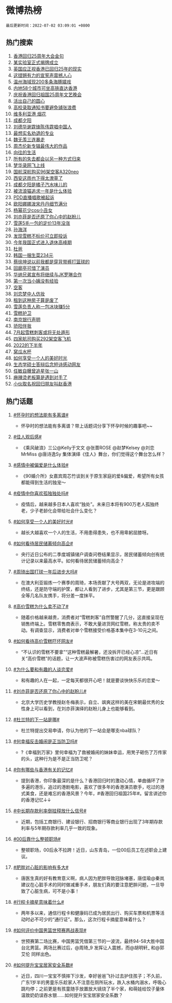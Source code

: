 # 微博热榜

`最后更新时间：2022-07-02 03:09:01 +0800`

## 热门搜索

1. [香港回归25周年大会金句](https://m.weibo.cn/search?containerid=100103type%3D1%26t%3D10%26q%3D%23%E9%A6%99%E6%B8%AF%E5%9B%9E%E5%BD%9225%E5%91%A8%E5%B9%B4%E5%A4%A7%E4%BC%9A%E9%87%91%E5%8F%A5%23&stream_entry_id=51&isnewpage=1&extparam=seat%3D1%26c_type%3D51%26dgr%3D0%26pos%3D0%26cate%3D10103%26filter_type%3Drealtimehot%26display_time%3D1656702540%26pre_seqid%3D1656702540124016173379&luicode=10000011&lfid=106003type%253D25%2526t%253D3%2526disable_hot%253D1%2526filter_type%253Drealtimehot)
1. [某实验室正式揭牌成立](https://m.weibo.cn/search?containerid=100103type%3D1%26t%3D10%26q%3D%23%E6%9F%90%E5%AE%9E%E9%AA%8C%E5%AE%A4%E6%AD%A3%E5%BC%8F%E6%8F%AD%E7%89%8C%E6%88%90%E7%AB%8B%23&stream_entry_id=31&isnewpage=1&extparam=seat%3D1%26realpos%3D1%26flag%3D0%26cate%3D0%26dgr%3D0%26lcate%3D5001%26c_type%3D31%26pos%3D0%26filter_type%3Drealtimehot%26display_time%3D1656702540%26pre_seqid%3D1656702540124016173379&luicode=10000011&lfid=106003type%253D25%2526t%253D3%2526disable_hot%253D1%2526filter_type%253Drealtimehot)
1. [英国应正视香港已回归25年的现实](https://m.weibo.cn/search?containerid=100103type%3D1%26t%3D10%26q%3D%23%E8%8B%B1%E5%9B%BD%E5%BA%94%E6%AD%A3%E8%A7%86%E9%A6%99%E6%B8%AF%E5%B7%B2%E5%9B%9E%E5%BD%9225%E5%B9%B4%E7%9A%84%E7%8E%B0%E5%AE%9E%23&stream_entry_id=31&isnewpage=1&extparam=seat%3D1%26realpos%3D2%26flag%3D0%26cate%3D0%26dgr%3D0%26lcate%3D5001%26c_type%3D31%26pos%3D1%26filter_type%3Drealtimehot%26display_time%3D1656702540%26pre_seqid%3D1656702540124016173379&luicode=10000011&lfid=106003type%253D25%2526t%253D3%2526disable_hot%253D1%2526filter_type%253Drealtimehot)
1. [这铿锵有力的宣誓声震撼人心](https://m.weibo.cn/search?containerid=100103type%3D1%26t%3D10%26q%3D%23%E8%BF%99%E9%93%BF%E9%94%B5%E6%9C%89%E5%8A%9B%E7%9A%84%E5%AE%A3%E8%AA%93%E5%A3%B0%E9%9C%87%E6%92%BC%E4%BA%BA%E5%BF%83%23&stream_entry_id=31&isnewpage=1&extparam=seat%3D1%26realpos%3D3%26flag%3D0%26cate%3D0%26dgr%3D0%26lcate%3D5001%26c_type%3D31%26pos%3D2%26filter_type%3Drealtimehot%26display_time%3D1656702540%26pre_seqid%3D1656702540124016173379&luicode=10000011&lfid=106003type%253D25%2526t%253D3%2526disable_hot%253D1%2526filter_type%253Drealtimehot)
1. [温州海域现200多条海豚嬉戏](https://m.weibo.cn/search?containerid=100103type%3D1%26t%3D10%26q%3D%23%E6%B8%A9%E5%B7%9E%E6%B5%B7%E5%9F%9F%E7%8E%B0200%E5%A4%9A%E6%9D%A1%E6%B5%B7%E8%B1%9A%E5%AC%89%E6%88%8F%23&stream_entry_id=31&isnewpage=1&extparam=seat%3D1%26realpos%3D4%26flag%3D0%26cate%3D0%26dgr%3D0%26lcate%3D5001%26c_type%3D31%26pos%3D3%26filter_type%3Drealtimehot%26display_time%3D1656702540%26pre_seqid%3D1656702540124016173379&luicode=10000011&lfid=106003type%253D25%2526t%253D3%2526disable_hot%253D1%2526filter_type%253Drealtimehot)
1. [内地58个城市可坐高铁直达香港](https://m.weibo.cn/search?containerid=100103type%3D1%26t%3D10%26q%3D%23%E5%86%85%E5%9C%B058%E4%B8%AA%E5%9F%8E%E5%B8%82%E5%8F%AF%E5%9D%90%E9%AB%98%E9%93%81%E7%9B%B4%E8%BE%BE%E9%A6%99%E6%B8%AF%23&stream_entry_id=31&isnewpage=1&extparam=seat%3D1%26realpos%3D5%26flag%3D0%26cate%3D0%26dgr%3D0%26lcate%3D5001%26c_type%3D31%26pos%3D4%26filter_type%3Drealtimehot%26display_time%3D1656702540%26pre_seqid%3D1656702540124016173379&luicode=10000011&lfid=106003type%253D25%2526t%253D3%2526disable_hot%253D1%2526filter_type%253Drealtimehot)
1. [庆祝香港回归祖国25周年文艺晚会](https://m.weibo.cn/search?containerid=100103type%3D1%26t%3D10%26q%3D%23%E5%BA%86%E7%A5%9D%E9%A6%99%E6%B8%AF%E5%9B%9E%E5%BD%92%E7%A5%96%E5%9B%BD25%E5%91%A8%E5%B9%B4%E6%96%87%E8%89%BA%E6%99%9A%E4%BC%9A%23&stream_entry_id=31&isnewpage=1&extparam=seat%3D1%26realpos%3D6%26flag%3D16%26cate%3D0%26dgr%3D0%26lcate%3D5001%26c_type%3D31%26pos%3D5%26filter_type%3Drealtimehot%26display_time%3D1656702540%26pre_seqid%3D1656702540124016173379&luicode=10000011&lfid=106003type%253D25%2526t%253D3%2526disable_hot%253D1%2526filter_type%253Drealtimehot)
1. [活出自己的圆心](https://m.weibo.cn/search?containerid=100103type%3D1%26t%3D10%26q%3D%23%E6%B4%BB%E5%87%BA%E8%87%AA%E5%B7%B1%E7%9A%84%E5%9C%86%E5%BF%83%23&stream_entry_id=31&isnewpage=1&extparam=seat%3D1%26cate%3D0%26dgr%3D0%26lcate%3D5001%26adid%3D158983%26c_type%3D31%26topic_ad%3D1%26pos%3D6%26filter_type%3Drealtimehot%26display_time%3D1656702540%26pre_seqid%3D1656702540124016173379&luicode=10000011&lfid=106003type%253D25%2526t%253D3%2526disable_hot%253D1%2526filter_type%253Drealtimehot)
1. [高校录取通知书要避免铺张浪费](https://m.weibo.cn/search?containerid=100103type%3D1%26t%3D10%26q%3D%23%E9%AB%98%E6%A0%A1%E5%BD%95%E5%8F%96%E9%80%9A%E7%9F%A5%E4%B9%A6%E8%A6%81%E9%81%BF%E5%85%8D%E9%93%BA%E5%BC%A0%E6%B5%AA%E8%B4%B9%23&stream_entry_id=31&isnewpage=1&extparam=seat%3D1%26realpos%3D7%26flag%3D0%26cate%3D0%26dgr%3D0%26lcate%3D5001%26c_type%3D31%26pos%3D7%26filter_type%3Drealtimehot%26display_time%3D1656702540%26pre_seqid%3D1656702540124016173379&luicode=10000011&lfid=106003type%253D25%2526t%253D3%2526disable_hot%253D1%2526filter_type%253Drealtimehot)
1. [维多利亚港 烟花](https://m.weibo.cn/search?containerid=100103type%3D1%26t%3D10%26q%3D%E7%BB%B4%E5%A4%9A%E5%88%A9%E4%BA%9A%E6%B8%AF+%E7%83%9F%E8%8A%B1&stream_entry_id=31&isnewpage=1&extparam=seat%3D1%26realpos%3D8%26flag%3D0%26cate%3D0%26dgr%3D0%26lcate%3D5001%26c_type%3D31%26pos%3D8%26filter_type%3Drealtimehot%26display_time%3D1656702540%26pre_seqid%3D1656702540124016173379&luicode=10000011&lfid=106003type%253D25%2526t%253D3%2526disable_hot%253D1%2526filter_type%253Drealtimehot)
1. [成都夕阳](https://m.weibo.cn/search?containerid=100103type%3D1%26t%3D10%26q%3D%E6%88%90%E9%83%BD%E5%A4%95%E9%98%B3&stream_entry_id=31&isnewpage=1&extparam=seat%3D1%26realpos%3D9%26flag%3D0%26cate%3D0%26dgr%3D0%26lcate%3D5001%26c_type%3D31%26pos%3D9%26filter_type%3Drealtimehot%26display_time%3D1656702540%26pre_seqid%3D1656702540124016173379&luicode=10000011&lfid=106003type%253D25%2526t%253D3%2526disable_hot%253D1%2526filter_type%253Drealtimehot)
1. [刘德华谢霆锋陈伟霆唱中国人](https://m.weibo.cn/search?containerid=100103type%3D1%26t%3D10%26q%3D%23%E5%88%98%E5%BE%B7%E5%8D%8E%E8%B0%A2%E9%9C%86%E9%94%8B%E9%99%88%E4%BC%9F%E9%9C%86%E5%94%B1%E4%B8%AD%E5%9B%BD%E4%BA%BA%23&stream_entry_id=31&isnewpage=1&extparam=seat%3D1%26realpos%3D10%26flag%3D0%26cate%3D0%26dgr%3D0%26lcate%3D5001%26c_type%3D31%26pos%3D10%26filter_type%3Drealtimehot%26display_time%3D1656702540%26pre_seqid%3D1656702540124016173379&luicode=10000011&lfid=106003type%253D25%2526t%253D3%2526disable_hot%253D1%2526filter_type%253Drealtimehot)
1. [最想实名劝退的专业](https://m.weibo.cn/search?containerid=100103type%3D1%26t%3D10%26q%3D%23%E6%9C%80%E6%83%B3%E5%AE%9E%E5%90%8D%E5%8A%9D%E9%80%80%E7%9A%84%E4%B8%93%E4%B8%9A%23&stream_entry_id=31&isnewpage=1&extparam=seat%3D1%26realpos%3D11%26flag%3D0%26cate%3D0%26dgr%3D0%26lcate%3D5001%26c_type%3D31%26pos%3D11%26filter_type%3Drealtimehot%26display_time%3D1656702540%26pre_seqid%3D1656702540124016173379&luicode=10000011&lfid=106003type%253D25%2526t%253D3%2526disable_hot%253D1%2526filter_type%253Drealtimehot)
1. [魏无羡三连暴走](https://m.weibo.cn/search?containerid=100103type%3D1%26t%3D10%26q%3D%23%E9%AD%8F%E6%97%A0%E7%BE%A1%E4%B8%89%E8%BF%9E%E6%9A%B4%E8%B5%B0%23&stream_entry_id=31&isnewpage=1&extparam=seat%3D1%26realpos%3D12%26flag%3D0%26cate%3D0%26dgr%3D0%26lcate%3D5001%26c_type%3D31%26pos%3D12%26filter_type%3Drealtimehot%26display_time%3D1656702540%26pre_seqid%3D1656702540124016173379&luicode=10000011&lfid=106003type%253D25%2526t%253D3%2526disable_hot%253D1%2526filter_type%253Drealtimehot)
1. [周杰伦新专辑最伟大的作品](https://m.weibo.cn/search?containerid=100103type%3D1%26t%3D10%26q%3D%23%E5%91%A8%E6%9D%B0%E4%BC%A6%E6%96%B0%E4%B8%93%E8%BE%91%E6%9C%80%E4%BC%9F%E5%A4%A7%E7%9A%84%E4%BD%9C%E5%93%81%23&stream_entry_id=31&isnewpage=1&extparam=seat%3D1%26realpos%3D13%26flag%3D0%26cate%3D0%26dgr%3D0%26lcate%3D5001%26c_type%3D31%26pos%3D13%26filter_type%3Drealtimehot%26display_time%3D1656702540%26pre_seqid%3D1656702540124016173379&luicode=10000011&lfid=106003type%253D25%2526t%253D3%2526disable_hot%253D1%2526filter_type%253Drealtimehot)
1. [向往的生活](https://m.weibo.cn/search?containerid=100103type%3D1%26t%3D10%26q%3D%E5%90%91%E5%BE%80%E7%9A%84%E7%94%9F%E6%B4%BB&stream_entry_id=31&isnewpage=1&extparam=seat%3D1%26realpos%3D14%26flag%3D0%26cate%3D0%26dgr%3D0%26lcate%3D5001%26c_type%3D31%26pos%3D14%26filter_type%3Drealtimehot%26display_time%3D1656702540%26pre_seqid%3D1656702540124016173379&luicode=10000011&lfid=106003type%253D25%2526t%253D3%2526disable_hot%253D1%2526filter_type%253Drealtimehot)
1. [所有的失去都会以另一种方式归来](https://m.weibo.cn/search?containerid=100103type%3D1%26t%3D10%26q%3D%E6%89%80%E6%9C%89%E7%9A%84%E5%A4%B1%E5%8E%BB%E9%83%BD%E4%BC%9A%E4%BB%A5%E5%8F%A6%E4%B8%80%E7%A7%8D%E6%96%B9%E5%BC%8F%E5%BD%92%E6%9D%A5&stream_entry_id=31&isnewpage=1&extparam=seat%3D1%26realpos%3D15%26flag%3D0%26cate%3D0%26dgr%3D0%26lcate%3D5001%26c_type%3D31%26pos%3D15%26filter_type%3Drealtimehot%26display_time%3D1656702540%26pre_seqid%3D1656702540124016173379&luicode=10000011&lfid=106003type%253D25%2526t%253D3%2526disable_hot%253D1%2526filter_type%253Drealtimehot)
1. [梦华录网飞上线](https://m.weibo.cn/search?containerid=100103type%3D1%26t%3D10%26q%3D%23%E6%A2%A6%E5%8D%8E%E5%BD%95%E7%BD%91%E9%A3%9E%E4%B8%8A%E7%BA%BF%23&stream_entry_id=31&isnewpage=1&extparam=seat%3D1%26realpos%3D16%26flag%3D0%26cate%3D0%26dgr%3D0%26lcate%3D5001%26c_type%3D31%26pos%3D16%26filter_type%3Drealtimehot%26display_time%3D1656702540%26pre_seqid%3D1656702540124016173379&luicode=10000011&lfid=106003type%253D25%2526t%253D3%2526disable_hot%253D1%2526filter_type%253Drealtimehot)
1. [国航深航购买96架空客A320neo](https://m.weibo.cn/search?containerid=100103type%3D1%26t%3D10%26q%3D%E5%9B%BD%E8%88%AA%E6%B7%B1%E8%88%AA%E8%B4%AD%E4%B9%B096%E6%9E%B6%E7%A9%BA%E5%AE%A2A320neo&stream_entry_id=31&isnewpage=1&extparam=seat%3D1%26realpos%3D17%26flag%3D0%26cate%3D0%26dgr%3D0%26lcate%3D5001%26c_type%3D31%26pos%3D17%26filter_type%3Drealtimehot%26display_time%3D1656702540%26pre_seqid%3D1656702540124016173379&luicode=10000011&lfid=106003type%253D25%2526t%253D3%2526disable_hot%253D1%2526filter_type%253Drealtimehot)
1. [西安这雨也下得太潦草了](https://m.weibo.cn/search?containerid=100103type%3D1%26t%3D10%26q%3D%23%E8%A5%BF%E5%AE%89%E8%BF%99%E9%9B%A8%E4%B9%9F%E4%B8%8B%E5%BE%97%E5%A4%AA%E6%BD%A6%E8%8D%89%E4%BA%86%23&stream_entry_id=31&isnewpage=1&extparam=seat%3D1%26realpos%3D18%26flag%3D0%26cate%3D0%26dgr%3D0%26lcate%3D5001%26c_type%3D31%26pos%3D18%26filter_type%3Drealtimehot%26display_time%3D1656702540%26pre_seqid%3D1656702540124016173379&luicode=10000011&lfid=106003type%253D25%2526t%253D3%2526disable_hot%253D1%2526filter_type%253Drealtimehot)
1. [成都夕阳是橘子汽水味儿的](https://m.weibo.cn/search?containerid=100103type%3D1%26t%3D10%26q%3D%23%E6%88%90%E9%83%BD%E5%A4%95%E9%98%B3%E6%98%AF%E6%A9%98%E5%AD%90%E6%B1%BD%E6%B0%B4%E5%91%B3%E5%84%BF%E7%9A%84%23&stream_entry_id=31&isnewpage=1&extparam=seat%3D1%26realpos%3D19%26flag%3D0%26cate%3D0%26dgr%3D0%26lcate%3D5001%26c_type%3D31%26pos%3D19%26filter_type%3Drealtimehot%26display_time%3D1656702540%26pre_seqid%3D1656702540124016173379&luicode=10000011&lfid=106003type%253D25%2526t%253D3%2526disable_hot%253D1%2526filter_type%253Drealtimehot)
1. [被流浪猫追求一年是什么体验](https://m.weibo.cn/search?containerid=100103type%3D1%26t%3D10%26q%3D%23%E8%A2%AB%E6%B5%81%E6%B5%AA%E7%8C%AB%E8%BF%BD%E6%B1%82%E4%B8%80%E5%B9%B4%E6%98%AF%E4%BB%80%E4%B9%88%E4%BD%93%E9%AA%8C%23&stream_entry_id=31&isnewpage=1&extparam=seat%3D1%26realpos%3D20%26flag%3D1%26cate%3D0%26dgr%3D0%26lcate%3D5001%26c_type%3D31%26pos%3D20%26filter_type%3Drealtimehot%26display_time%3D1656702540%26pre_seqid%3D1656702540124016173379&luicode=10000011&lfid=106003type%253D25%2526t%253D3%2526disable_hot%253D1%2526filter_type%253Drealtimehot)
1. [PDD直播唱歌被起诉](https://m.weibo.cn/search?containerid=100103type%3D1%26t%3D10%26q%3D%23PDD%E7%9B%B4%E6%92%AD%E5%94%B1%E6%AD%8C%E8%A2%AB%E8%B5%B7%E8%AF%89%23&stream_entry_id=31&isnewpage=1&extparam=seat%3D1%26realpos%3D21%26flag%3D0%26cate%3D0%26dgr%3D0%26lcate%3D5001%26c_type%3D31%26pos%3D21%26filter_type%3Drealtimehot%26display_time%3D1656702540%26pre_seqid%3D1656702540124016173379&luicode=10000011&lfid=106003type%253D25%2526t%253D3%2526disable_hot%253D1%2526filter_type%253Drealtimehot)
1. [欧阳娜娜泼宋丹丹细节满分](https://m.weibo.cn/search?containerid=100103type%3D1%26t%3D10%26q%3D%23%E6%AC%A7%E9%98%B3%E5%A8%9C%E5%A8%9C%E6%B3%BC%E5%AE%8B%E4%B8%B9%E4%B8%B9%E7%BB%86%E8%8A%82%E6%BB%A1%E5%88%86%23&stream_entry_id=31&isnewpage=1&extparam=seat%3D1%26realpos%3D22%26flag%3D0%26cate%3D0%26dgr%3D0%26lcate%3D5001%26c_type%3D31%26pos%3D22%26filter_type%3Drealtimehot%26display_time%3D1656702540%26pre_seqid%3D1656702540124016173379&luicode=10000011&lfid=106003type%253D25%2526t%253D3%2526disable_hot%253D1%2526filter_type%253Drealtimehot)
1. [杨幂花少cos小丑女](https://m.weibo.cn/search?containerid=100103type%3D1%26t%3D10%26q%3D%23%E6%9D%A8%E5%B9%82%E8%8A%B1%E5%B0%91cos%E5%B0%8F%E4%B8%91%E5%A5%B3%23&stream_entry_id=31&isnewpage=1&extparam=seat%3D1%26realpos%3D23%26flag%3D1%26cate%3D0%26dgr%3D0%26lcate%3D5001%26c_type%3D31%26pos%3D23%26filter_type%3Drealtimehot%26display_time%3D1656702540%26pre_seqid%3D1656702540124016173379&luicode=10000011&lfid=106003type%253D25%2526t%253D3%2526disable_hot%253D1%2526filter_type%253Drealtimehot)
1. [刘亦菲是否还原了你心中的赵盼儿](https://m.weibo.cn/search?containerid=100103type%3D1%26t%3D10%26q%3D%23%E5%88%98%E4%BA%A6%E8%8F%B2%E6%98%AF%E5%90%A6%E8%BF%98%E5%8E%9F%E4%BA%86%E4%BD%A0%E5%BF%83%E4%B8%AD%E7%9A%84%E8%B5%B5%E7%9B%BC%E5%84%BF%23&stream_entry_id=31&isnewpage=1&extparam=seat%3D1%26realpos%3D24%26flag%3D0%26cate%3D0%26dgr%3D0%26lcate%3D5001%26c_type%3D31%26pos%3D24%26filter_type%3Drealtimehot%26display_time%3D1656702540%26pre_seqid%3D1656702540124016173379&luicode=10000011&lfid=106003type%253D25%2526t%253D3%2526disable_hot%253D1%2526filter_type%253Drealtimehot)
1. [雪莲5毛一包的定价13年没涨](https://m.weibo.cn/search?containerid=100103type%3D1%26t%3D10%26q%3D%23%E9%9B%AA%E8%8E%B25%E6%AF%9B%E4%B8%80%E5%8C%85%E7%9A%84%E5%AE%9A%E4%BB%B713%E5%B9%B4%E6%B2%A1%E6%B6%A8%23&stream_entry_id=31&isnewpage=1&extparam=seat%3D1%26realpos%3D25%26flag%3D0%26cate%3D0%26dgr%3D0%26lcate%3D5001%26c_type%3D31%26pos%3D25%26filter_type%3Drealtimehot%26display_time%3D1656702540%26pre_seqid%3D1656702540124016173379&luicode=10000011&lfid=106003type%253D25%2526t%253D3%2526disable_hot%253D1%2526filter_type%253Drealtimehot)
1. [孙海洋](https://m.weibo.cn/search?containerid=100103type%3D1%26t%3D10%26q%3D%E5%AD%99%E6%B5%B7%E6%B4%8B&stream_entry_id=31&isnewpage=1&extparam=seat%3D1%26realpos%3D26%26flag%3D0%26cate%3D0%26dgr%3D0%26lcate%3D5001%26c_type%3D31%26pos%3D26%26filter_type%3Drealtimehot%26display_time%3D1656702540%26pre_seqid%3D1656702540124016173379&luicode=10000011&lfid=106003type%253D25%2526t%253D3%2526disable_hot%253D1%2526filter_type%253Drealtimehot)
1. [发现雪糕不标价可立即投诉](https://m.weibo.cn/search?containerid=100103type%3D1%26t%3D10%26q%3D%23%E5%8F%91%E7%8E%B0%E9%9B%AA%E7%B3%95%E4%B8%8D%E6%A0%87%E4%BB%B7%E5%8F%AF%E7%AB%8B%E5%8D%B3%E6%8A%95%E8%AF%89%23&stream_entry_id=31&isnewpage=1&extparam=seat%3D1%26realpos%3D27%26flag%3D0%26cate%3D0%26dgr%3D0%26lcate%3D5001%26c_type%3D31%26pos%3D27%26filter_type%3Drealtimehot%26display_time%3D1656702540%26pre_seqid%3D1656702540124016173379&luicode=10000011&lfid=106003type%253D25%2526t%253D3%2526disable_hot%253D1%2526filter_type%253Drealtimehot)
1. [今年我国正式进入退休高峰期](https://m.weibo.cn/search?containerid=100103type%3D1%26t%3D10%26q%3D%23%E4%BB%8A%E5%B9%B4%E6%88%91%E5%9B%BD%E6%AD%A3%E5%BC%8F%E8%BF%9B%E5%85%A5%E9%80%80%E4%BC%91%E9%AB%98%E5%B3%B0%E6%9C%9F%23&stream_entry_id=31&isnewpage=1&extparam=seat%3D1%26realpos%3D28%26flag%3D0%26cate%3D0%26dgr%3D0%26lcate%3D5001%26c_type%3D31%26pos%3D28%26filter_type%3Drealtimehot%26display_time%3D1656702540%26pre_seqid%3D1656702540124016173379&luicode=10000011&lfid=106003type%253D25%2526t%253D3%2526disable_hot%253D1%2526filter_type%253Drealtimehot)
1. [杜爸](https://m.weibo.cn/search?containerid=100103type%3D1%26t%3D10%26q%3D%E6%9D%9C%E7%88%B8&stream_entry_id=31&isnewpage=1&extparam=seat%3D1%26realpos%3D29%26flag%3D0%26cate%3D0%26dgr%3D0%26lcate%3D5001%26c_type%3D31%26pos%3D29%26filter_type%3Drealtimehot%26display_time%3D1656702540%26pre_seqid%3D1656702540124016173379&luicode=10000011&lfid=106003type%253D25%2526t%253D3%2526disable_hot%253D1%2526filter_type%253Drealtimehot)
1. [韩国一捆生菜234元](https://m.weibo.cn/search?containerid=100103type%3D1%26t%3D10%26q%3D%23%E9%9F%A9%E5%9B%BD%E4%B8%80%E6%8D%86%E7%94%9F%E8%8F%9C234%E5%85%83%23&stream_entry_id=31&isnewpage=1&extparam=seat%3D1%26realpos%3D30%26flag%3D0%26cate%3D0%26dgr%3D0%26lcate%3D5001%26c_type%3D31%26pos%3D30%26filter_type%3Drealtimehot%26display_time%3D1656702540%26pre_seqid%3D1656702540124016173379&luicode=10000011&lfid=106003type%253D25%2526t%253D3%2526disable_hot%253D1%2526filter_type%253Drealtimehot)
1. [蔡徐坤说以前我都是穿背带裤打篮球的](https://m.weibo.cn/search?containerid=100103type%3D1%26t%3D10%26q%3D%23%E8%94%A1%E5%BE%90%E5%9D%A4%E8%AF%B4%E4%BB%A5%E5%89%8D%E6%88%91%E9%83%BD%E6%98%AF%E7%A9%BF%E8%83%8C%E5%B8%A6%E8%A3%A4%E6%89%93%E7%AF%AE%E7%90%83%E7%9A%84%23&stream_entry_id=31&isnewpage=1&extparam=seat%3D1%26realpos%3D31%26flag%3D0%26cate%3D0%26dgr%3D0%26lcate%3D5001%26c_type%3D31%26pos%3D31%26filter_type%3Drealtimehot%26display_time%3D1656702540%26pre_seqid%3D1656702540124016173379&luicode=10000011&lfid=106003type%253D25%2526t%253D3%2526disable_hot%253D1%2526filter_type%253Drealtimehot)
1. [回廊亭可惜了演员](https://m.weibo.cn/search?containerid=100103type%3D1%26t%3D10%26q%3D%23%E5%9B%9E%E5%BB%8A%E4%BA%AD%E5%8F%AF%E6%83%9C%E4%BA%86%E6%BC%94%E5%91%98%23&stream_entry_id=31&isnewpage=1&extparam=seat%3D1%26realpos%3D32%26flag%3D0%26cate%3D0%26dgr%3D0%26lcate%3D5001%26c_type%3D31%26pos%3D32%26filter_type%3Drealtimehot%26display_time%3D1656702540%26pre_seqid%3D1656702540124016173379&luicode=10000011&lfid=106003type%253D25%2526t%253D3%2526disable_hot%253D1%2526filter_type%253Drealtimehot)
1. [华纳兄弟宣布将继续与JK罗琳合作](https://m.weibo.cn/search?containerid=100103type%3D1%26t%3D10%26q%3D%23%E5%8D%8E%E7%BA%B3%E5%85%84%E5%BC%9F%E5%AE%A3%E5%B8%83%E5%B0%86%E7%BB%A7%E7%BB%AD%E4%B8%8EJK%E7%BD%97%E7%90%B3%E5%90%88%E4%BD%9C%23&stream_entry_id=31&isnewpage=1&extparam=seat%3D1%26realpos%3D33%26flag%3D0%26cate%3D0%26dgr%3D0%26lcate%3D5001%26c_type%3D31%26pos%3D33%26filter_type%3Drealtimehot%26display_time%3D1656702540%26pre_seqid%3D1656702540124016173379&luicode=10000011&lfid=106003type%253D25%2526t%253D3%2526disable_hot%253D1%2526filter_type%253Drealtimehot)
1. [第一次当小姨没有经验](https://m.weibo.cn/search?containerid=100103type%3D1%26t%3D10%26q%3D%23%E7%AC%AC%E4%B8%80%E6%AC%A1%E5%BD%93%E5%B0%8F%E5%A7%A8%E6%B2%A1%E6%9C%89%E7%BB%8F%E9%AA%8C%23&stream_entry_id=31&isnewpage=1&extparam=seat%3D1%26realpos%3D34%26flag%3D0%26cate%3D0%26dgr%3D0%26lcate%3D5001%26c_type%3D31%26pos%3D34%26filter_type%3Drealtimehot%26display_time%3D1656702540%26pre_seqid%3D1656702540124016173379&luicode=10000011&lfid=106003type%253D25%2526t%253D3%2526disable_hot%253D1%2526filter_type%253Drealtimehot)
1. [空客](https://m.weibo.cn/search?containerid=100103type%3D1%26t%3D10%26q%3D%E7%A9%BA%E5%AE%A2&stream_entry_id=31&isnewpage=1&extparam=seat%3D1%26realpos%3D35%26flag%3D0%26cate%3D0%26dgr%3D0%26lcate%3D5001%26c_type%3D31%26pos%3D35%26filter_type%3Drealtimehot%26display_time%3D1656702540%26pre_seqid%3D1656702540124016173379&luicode=10000011&lfid=106003type%253D25%2526t%253D3%2526disable_hot%253D1%2526filter_type%253Drealtimehot)
1. [刘恋梦中人仿妆](https://m.weibo.cn/search?containerid=100103type%3D1%26t%3D10%26q%3D%E5%88%98%E6%81%8B%E6%A2%A6%E4%B8%AD%E4%BA%BA%E4%BB%BF%E5%A6%86&stream_entry_id=31&isnewpage=1&extparam=seat%3D1%26realpos%3D36%26flag%3D1%26cate%3D0%26dgr%3D0%26lcate%3D5001%26c_type%3D31%26pos%3D36%26filter_type%3Drealtimehot%26display_time%3D1656702540%26pre_seqid%3D1656702540124016173379&luicode=10000011&lfid=106003type%253D25%2526t%253D3%2526disable_hot%253D1%2526filter_type%253Drealtimehot)
1. [租到这种房子算是废了](https://m.weibo.cn/search?containerid=100103type%3D1%26t%3D10%26q%3D%23%E7%A7%9F%E5%88%B0%E8%BF%99%E7%A7%8D%E6%88%BF%E5%AD%90%E7%AE%97%E6%98%AF%E5%BA%9F%E4%BA%86%23&stream_entry_id=31&isnewpage=1&extparam=seat%3D1%26realpos%3D37%26flag%3D0%26cate%3D0%26dgr%3D0%26lcate%3D5001%26c_type%3D31%26pos%3D37%26filter_type%3Drealtimehot%26display_time%3D1656702540%26pre_seqid%3D1656702540124016173379&luicode=10000011&lfid=106003type%253D25%2526t%253D3%2526disable_hot%253D1%2526filter_type%253Drealtimehot)
1. [雪莲负责人称一包冰块赚5分](https://m.weibo.cn/search?containerid=100103type%3D1%26t%3D10%26q%3D%23%E9%9B%AA%E8%8E%B2%E8%B4%9F%E8%B4%A3%E4%BA%BA%E7%A7%B0%E4%B8%80%E5%8C%85%E5%86%B0%E5%9D%97%E8%B5%9A5%E5%88%86%23&stream_entry_id=31&isnewpage=1&extparam=seat%3D1%26realpos%3D38%26flag%3D0%26cate%3D0%26dgr%3D0%26lcate%3D5001%26c_type%3D31%26pos%3D38%26filter_type%3Drealtimehot%26display_time%3D1656702540%26pre_seqid%3D1656702540124016173379&luicode=10000011&lfid=106003type%253D25%2526t%253D3%2526disable_hot%253D1%2526filter_type%253Drealtimehot)
1. [雪糕护卫](https://m.weibo.cn/search?containerid=100103type%3D1%26t%3D10%26q%3D%23%E9%9B%AA%E7%B3%95%E6%8A%A4%E5%8D%AB%23&stream_entry_id=31&isnewpage=1&extparam=seat%3D1%26realpos%3D39%26flag%3D0%26cate%3D0%26dgr%3D0%26lcate%3D5001%26c_type%3D31%26pos%3D39%26filter_type%3Drealtimehot%26display_time%3D1656702540%26pre_seqid%3D1656702540124016173379&luicode=10000011&lfid=106003type%253D25%2526t%253D3%2526disable_hot%253D1%2526filter_type%253Drealtimehot)
1. [南京银行声明](https://m.weibo.cn/search?containerid=100103type%3D1%26t%3D10%26q%3D%23%E5%8D%97%E4%BA%AC%E9%93%B6%E8%A1%8C%E5%A3%B0%E6%98%8E%23&stream_entry_id=31&isnewpage=1&extparam=seat%3D1%26realpos%3D40%26flag%3D0%26cate%3D0%26dgr%3D0%26lcate%3D5001%26c_type%3D31%26pos%3D40%26filter_type%3Drealtimehot%26display_time%3D1656702540%26pre_seqid%3D1656702540124016173379&luicode=10000011&lfid=106003type%253D25%2526t%253D3%2526disable_hot%253D1%2526filter_type%253Drealtimehot)
1. [骄阳伴我](https://m.weibo.cn/search?containerid=100103type%3D1%26t%3D10%26q%3D%E9%AA%84%E9%98%B3%E4%BC%B4%E6%88%91&stream_entry_id=31&isnewpage=1&extparam=seat%3D1%26realpos%3D41%26flag%3D0%26cate%3D0%26dgr%3D0%26lcate%3D5001%26c_type%3D31%26pos%3D41%26filter_type%3Drealtimehot%26display_time%3D1656702540%26pre_seqid%3D1656702540124016173379&luicode=10000011&lfid=106003type%253D25%2526t%253D3%2526disable_hot%253D1%2526filter_type%253Drealtimehot)
1. [7月起雪糕刺客或将无处遁形](https://m.weibo.cn/search?containerid=100103type%3D1%26t%3D10%26q%3D%237%E6%9C%88%E8%B5%B7%E9%9B%AA%E7%B3%95%E5%88%BA%E5%AE%A2%E6%88%96%E5%B0%86%E6%97%A0%E5%A4%84%E9%81%81%E5%BD%A2%23&stream_entry_id=31&isnewpage=1&extparam=seat%3D1%26realpos%3D42%26flag%3D0%26cate%3D0%26dgr%3D0%26lcate%3D5001%26c_type%3D31%26pos%3D42%26filter_type%3Drealtimehot%26display_time%3D1656702540%26pre_seqid%3D1656702540124016173379&luicode=10000011&lfid=106003type%253D25%2526t%253D3%2526disable_hot%253D1%2526filter_type%253Drealtimehot)
1. [四家航司购买292架空客飞机](https://m.weibo.cn/search?containerid=100103type%3D1%26t%3D10%26q%3D%23%E5%9B%9B%E5%AE%B6%E8%88%AA%E5%8F%B8%E8%B4%AD%E4%B9%B0292%E6%9E%B6%E7%A9%BA%E5%AE%A2%E9%A3%9E%E6%9C%BA%23&stream_entry_id=31&isnewpage=1&extparam=seat%3D1%26realpos%3D43%26flag%3D0%26cate%3D0%26dgr%3D0%26lcate%3D5001%26c_type%3D31%26pos%3D43%26filter_type%3Drealtimehot%26display_time%3D1656702540%26pre_seqid%3D1656702540124016173379&luicode=10000011&lfid=106003type%253D25%2526t%253D3%2526disable_hot%253D1%2526filter_type%253Drealtimehot)
1. [2022的下半年](https://m.weibo.cn/search?containerid=100103type%3D1%26t%3D10%26q%3D%232022%E7%9A%84%E4%B8%8B%E5%8D%8A%E5%B9%B4%23&stream_entry_id=31&isnewpage=1&extparam=seat%3D1%26realpos%3D44%26flag%3D0%26cate%3D0%26dgr%3D0%26lcate%3D5001%26c_type%3D31%26pos%3D44%26filter_type%3Drealtimehot%26display_time%3D1656702540%26pre_seqid%3D1656702540124016173379&luicode=10000011&lfid=106003type%253D25%2526t%253D3%2526disable_hot%253D1%2526filter_type%253Drealtimehot)
1. [窝瓜水杯](https://m.weibo.cn/search?containerid=100103type%3D1%26t%3D10%26q%3D%23%E7%AA%9D%E7%93%9C%E6%B0%B4%E6%9D%AF%23&stream_entry_id=31&isnewpage=1&extparam=seat%3D1%26realpos%3D45%26flag%3D0%26cate%3D0%26dgr%3D0%26lcate%3D5001%26c_type%3D31%26pos%3D45%26filter_type%3Drealtimehot%26display_time%3D1656702540%26pre_seqid%3D1656702540124016173379&luicode=10000011&lfid=106003type%253D25%2526t%253D3%2526disable_hot%253D1%2526filter_type%253Drealtimehot)
1. [如何享受一个人的美好时光](https://m.weibo.cn/search?containerid=100103type%3D1%26t%3D10%26q%3D%23%E5%A6%82%E4%BD%95%E4%BA%AB%E5%8F%97%E4%B8%80%E4%B8%AA%E4%BA%BA%E7%9A%84%E7%BE%8E%E5%A5%BD%E6%97%B6%E5%85%89%23&stream_entry_id=31&isnewpage=1&extparam=seat%3D1%26realpos%3D46%26flag%3D0%26cate%3D0%26dgr%3D0%26lcate%3D5001%26c_type%3D31%26pos%3D46%26filter_type%3Drealtimehot%26display_time%3D1656702540%26pre_seqid%3D1656702540124016173379&luicode=10000011&lfid=106003type%253D25%2526t%253D3%2526disable_hot%253D1%2526filter_type%253Drealtimehot)
1. [生态学硕士答辩后念短诗感动网友](https://m.weibo.cn/search?containerid=100103type%3D1%26t%3D10%26q%3D%23%E7%94%9F%E6%80%81%E5%AD%A6%E7%A1%95%E5%A3%AB%E7%AD%94%E8%BE%A9%E5%90%8E%E5%BF%B5%E7%9F%AD%E8%AF%97%E6%84%9F%E5%8A%A8%E7%BD%91%E5%8F%8B%23&stream_entry_id=31&isnewpage=1&extparam=seat%3D1%26realpos%3D47%26flag%3D0%26cate%3D0%26dgr%3D0%26lcate%3D5001%26c_type%3D31%26pos%3D47%26filter_type%3Drealtimehot%26display_time%3D1656702540%26pre_seqid%3D1656702540124016173379&luicode=10000011&lfid=106003type%253D25%2526t%253D3%2526disable_hot%253D1%2526filter_type%253Drealtimehot)
1. [任敏自曝曾追星张一山](https://m.weibo.cn/search?containerid=100103type%3D1%26t%3D10%26q%3D%23%E4%BB%BB%E6%95%8F%E8%87%AA%E6%9B%9D%E6%9B%BE%E8%BF%BD%E6%98%9F%E5%BC%A0%E4%B8%80%E5%B1%B1%23&stream_entry_id=31&isnewpage=1&extparam=seat%3D1%26realpos%3D48%26flag%3D0%26cate%3D0%26dgr%3D0%26lcate%3D5001%26c_type%3D31%26pos%3D48%26filter_type%3Drealtimehot%26display_time%3D1656702540%26pre_seqid%3D1656702540124016173379&luicode=10000011&lfid=106003type%253D25%2526t%253D3%2526disable_hot%253D1%2526filter_type%253Drealtimehot)
1. [麻辣烫老板算是遇到对手了](https://m.weibo.cn/search?containerid=100103type%3D1%26t%3D10%26q%3D%23%E9%BA%BB%E8%BE%A3%E7%83%AB%E8%80%81%E6%9D%BF%E7%AE%97%E6%98%AF%E9%81%87%E5%88%B0%E5%AF%B9%E6%89%8B%E4%BA%86%23&stream_entry_id=31&isnewpage=1&extparam=seat%3D1%26realpos%3D49%26flag%3D0%26cate%3D0%26dgr%3D0%26lcate%3D5001%26c_type%3D31%26pos%3D49%26filter_type%3Drealtimehot%26display_time%3D1656702540%26pre_seqid%3D1656702540124016173379&luicode=10000011&lfid=106003type%253D25%2526t%253D3%2526disable_hot%253D1%2526filter_type%253Drealtimehot)
1. [小伙取名祝回归朋友叫赵香港](https://m.weibo.cn/search?containerid=100103type%3D1%26t%3D10%26q%3D%23%E5%B0%8F%E4%BC%99%E5%8F%96%E5%90%8D%E7%A5%9D%E5%9B%9E%E5%BD%92%E6%9C%8B%E5%8F%8B%E5%8F%AB%E8%B5%B5%E9%A6%99%E6%B8%AF%23&stream_entry_id=31&isnewpage=1&extparam=seat%3D1%26realpos%3D50%26flag%3D0%26cate%3D0%26dgr%3D0%26lcate%3D5001%26c_type%3D31%26pos%3D50%26filter_type%3Drealtimehot%26display_time%3D1656702540%26pre_seqid%3D1656702540124016173379&luicode=10000011&lfid=106003type%253D25%2526t%253D3%2526disable_hot%253D1%2526filter_type%253Drealtimehot)

## 热门话题

1. [#怀孕时的想法能有多离谱#](https://m.weibo.cn/search?containerid=231522type%3D1%26t%3D10%26q%3D%23%E6%80%80%E5%AD%95%E6%97%B6%E7%9A%84%E6%83%B3%E6%B3%95%E8%83%BD%E6%9C%89%E5%A4%9A%E7%A6%BB%E8%B0%B1%23&stream_entry_id=128&isnewpage=1&extparam=seat%3D1%26unitid%3D1656665777048%26lcate%3D5004%26c_type%3D128%26dgr%3D0%26pos%3D1-0-0%26cate%3D5004%26display_time%3D1656702540%26pre_seqid%3D16567025409150223234&luicode=10000011&lfid=231648_-_4)
    - 怀孕时的想法能有多离谱？带上话题词分享下怀孕时候的趣事吧~~

1. [#佳人观后感#](https://m.weibo.cn/search?containerid=231522type%3D1%26t%3D10%26q%3D%23%E4%BD%B3%E4%BA%BA%E8%A7%82%E5%90%8E%E6%84%9F%23&stream_entry_id=128&isnewpage=1&extparam=seat%3D1%26unitid%3D44680%26lcate%3D5004%26c_type%3D128%26dgr%3D0%26pos%3D1-0-1%26cate%3D5004%26display_time%3D1656702540%26pre_seqid%3D16567025409150223234&luicode=10000011&lfid=231648_-_4)
    - 《乘风破浪》三公@Kelly于文文 @张蔷ROSE @赵梦Kelsey @刘恋MrMiss @唐诗逸Sy 集体演绎《佳人》舞台，你们觉得这个舞台怎么样？

1. [#感情中被偏爱是什么体验#](https://m.weibo.cn/search?containerid=231522type%3D1%26t%3D10%26q%3D%23%E6%84%9F%E6%83%85%E4%B8%AD%E8%A2%AB%E5%81%8F%E7%88%B1%E6%98%AF%E4%BB%80%E4%B9%88%E4%BD%93%E9%AA%8C%23&stream_entry_id=128&isnewpage=1&extparam=seat%3D1%26unitid%3D44667%26lcate%3D5004%26c_type%3D128%26dgr%3D0%26pos%3D1-0-2%26cate%3D5004%26display_time%3D1656702540%26pre_seqid%3D16567025409150223234&luicode=10000011&lfid=231648_-_4)
    - 《90婚介所》女嘉宾周芯竹谈到关于原生家庭的爱&偏爱，希望所有女孩都能得到生活的独宠～

1. [#疫情中你喜欢孤独独处吗#](https://m.weibo.cn/search?containerid=231522type%3D1%26t%3D10%26q%3D%23%E7%96%AB%E6%83%85%E4%B8%AD%E4%BD%A0%E5%96%9C%E6%AC%A2%E5%AD%A4%E7%8B%AC%E7%8B%AC%E5%A4%84%E5%90%97%23&stream_entry_id=128&isnewpage=1&extparam=seat%3D1%26unitid%3D1656631283336%26lcate%3D5004%26c_type%3D128%26dgr%3D0%26pos%3D1-0-3%26cate%3D5004%26display_time%3D1656702540%26pre_seqid%3D16567025409150223234&luicode=10000011&lfid=231648_-_4)
    - 疫情后，越来越多日本人喜欢“独处”。未来日本将有900万老人孤独终老，少子老龄化会带给社会什么变化？

1. [#如何享受一个人的美好时光#](https://m.weibo.cn/search?containerid=231522type%3D1%26t%3D10%26q%3D%23%E5%A6%82%E4%BD%95%E4%BA%AB%E5%8F%97%E4%B8%80%E4%B8%AA%E4%BA%BA%E7%9A%84%E7%BE%8E%E5%A5%BD%E6%97%B6%E5%85%89%23&stream_entry_id=128&isnewpage=1&extparam=seat%3D1%26unitid%3D44673%26lcate%3D5004%26c_type%3D128%26dgr%3D0%26pos%3D1-0-4%26cate%3D5004%26display_time%3D1656702540%26pre_seqid%3D16567025409150223234&luicode=10000011&lfid=231648_-_4)
    - 越长大越喜欢一个人的生活，不用患得患失，也不用卑躬屈膝呀。

1. [#如何看待居民储蓄倾向高企#](https://m.weibo.cn/search?containerid=231522type%3D1%26t%3D10%26q%3D%23%E5%A6%82%E4%BD%95%E7%9C%8B%E5%BE%85%E5%B1%85%E6%B0%91%E5%82%A8%E8%93%84%E5%80%BE%E5%90%91%E9%AB%98%E4%BC%81%23&stream_entry_id=128&isnewpage=1&extparam=seat%3D1%26unitid%3D44666%26lcate%3D5004%26c_type%3D128%26dgr%3D0%26pos%3D1-0-5%26cate%3D5004%26display_time%3D1656702540%26pre_seqid%3D16567025409150223234&luicode=10000011&lfid=231648_-_4)
    - 央行近日公布的二季度城镇储户调查问卷结果显示，居民储蓄倾向创有统计记录以来最高水平。如何看待居民储蓄倾向高企？

1. [#周琦出国打球一年后进步大吗#](https://m.weibo.cn/search?containerid=231522type%3D1%26t%3D10%26q%3D%23%E5%91%A8%E7%90%A6%E5%87%BA%E5%9B%BD%E6%89%93%E7%90%83%E4%B8%80%E5%B9%B4%E5%90%8E%E8%BF%9B%E6%AD%A5%E5%A4%A7%E5%90%97%23&stream_entry_id=128&isnewpage=1&extparam=seat%3D1%26unitid%3D44665%26lcate%3D5004%26c_type%3D128%26dgr%3D0%26pos%3D1-0-6%26cate%3D5004%26display_time%3D1656702540%26pre_seqid%3D16567025409150223234&luicode=10000011&lfid=231648_-_4)
    - 在澳大利亚锻炼一个赛季的周琦，本场贡献了大号两双，无论是进攻端的终结，还是防守端的护筐，都让人看到了进步，尤其是第三节，更是跟顾全等几名队友携手，将分差一度抹平。

1. [#高价雪糕为什么卖不动了#](https://m.weibo.cn/search?containerid=231522type%3D1%26t%3D10%26q%3D%23%E9%AB%98%E4%BB%B7%E9%9B%AA%E7%B3%95%E4%B8%BA%E4%BB%80%E4%B9%88%E5%8D%96%E4%B8%8D%E5%8A%A8%E4%BA%86%23&stream_entry_id=128&isnewpage=1&extparam=seat%3D1%26unitid%3D44636%26lcate%3D5004%26c_type%3D128%26dgr%3D0%26pos%3D1-0-7%26cate%3D5004%26display_time%3D1656702540%26pre_seqid%3D16567025409150223234&luicode=10000011&lfid=231648_-_4)
    - 随着价格越来越贵，消费者对“雪糕刺客”自然警醒了几分，这直接呈现在销售终端上。雪糕零售商表示，不敢大量进货网红雪糕，称太贵的卖不动。有调查显示，消费者对单个雪糕接受价格基本集中在3-10元之间。

1. [#如何看待高价雪糕吓坏网友#](https://m.weibo.cn/search?containerid=231522type%3D1%26t%3D10%26q%3D%23%E5%A6%82%E4%BD%95%E7%9C%8B%E5%BE%85%E9%AB%98%E4%BB%B7%E9%9B%AA%E7%B3%95%E5%90%93%E5%9D%8F%E7%BD%91%E5%8F%8B%23&stream_entry_id=128&isnewpage=1&extparam=seat%3D1%26unitid%3D44664%26lcate%3D5004%26c_type%3D128%26dgr%3D0%26pos%3D1-0-8%26cate%3D5004%26display_time%3D1656702540%26pre_seqid%3D16567025409150223234&luicode=10000011&lfid=231648_-_4)
    - “不认识的雪糕不要拿”“这种雪糕最解暑，还没拆开已经心凉”...近日有关“高价雪糕”的话题，让一大波声称被雪糕伤害过的网友表示共鸣。

1. [#为什么要和有趣的人谈恋爱#](https://m.weibo.cn/search?containerid=231522type%3D1%26t%3D10%26q%3D%23%E4%B8%BA%E4%BB%80%E4%B9%88%E8%A6%81%E5%92%8C%E6%9C%89%E8%B6%A3%E7%9A%84%E4%BA%BA%E8%B0%88%E6%81%8B%E7%88%B1%23&stream_entry_id=128&isnewpage=1&extparam=seat%3D1%26unitid%3D44644%26lcate%3D5004%26c_type%3D128%26dgr%3D0%26pos%3D1-0-9%26cate%3D5004%26display_time%3D1656702540%26pre_seqid%3D16567025409150223234&luicode=10000011&lfid=231648_-_4)
    - 和有趣的人在一起，一定每天都很开心吧！就是要谈快快乐乐的恋爱～

1. [#刘亦菲是否还原了你心中的赵盼儿#](https://m.weibo.cn/search?containerid=231522type%3D1%26t%3D10%26q%3D%23%E5%88%98%E4%BA%A6%E8%8F%B2%E6%98%AF%E5%90%A6%E8%BF%98%E5%8E%9F%E4%BA%86%E4%BD%A0%E5%BF%83%E4%B8%AD%E7%9A%84%E8%B5%B5%E7%9B%BC%E5%84%BF%23&stream_entry_id=128&isnewpage=1&extparam=seat%3D1%26unitid%3D1656689772269%26lcate%3D5004%26c_type%3D128%26dgr%3D0%26pos%3D1-0-10%26cate%3D5004%26display_time%3D1656702540%26pre_seqid%3D16567025409150223234&luicode=10000011&lfid=231648_-_4)
    - 北京大学历史学教授赵冬梅表示，自立、飒爽这样的美在宋朝最优秀的女性身上可以看到，在刘亦菲演绎的赵盼儿身上也能够看到。

1. [#杜兰特的下一站是哪#](https://m.weibo.cn/search?containerid=231522type%3D1%26t%3D10%26q%3D%23%E6%9D%9C%E5%85%B0%E7%89%B9%E7%9A%84%E4%B8%8B%E4%B8%80%E7%AB%99%E6%98%AF%E5%93%AA%23&stream_entry_id=128&isnewpage=1&extparam=seat%3D1%26unitid%3D44662%26lcate%3D5004%26c_type%3D128%26dgr%3D0%26pos%3D1-0-11%26cate%3D5004%26display_time%3D1656702540%26pre_seqid%3D16567025409150223234&luicode=10000011&lfid=231648_-_4)
    - 杜兰特提出交易申请，你认为他的下一站会是哪支nba球队？

1. [#何幸福反击婚闹是正当防卫吗#](https://m.weibo.cn/search?containerid=231522type%3D1%26t%3D10%26q%3D%23%E4%BD%95%E5%B9%B8%E7%A6%8F%E5%8F%8D%E5%87%BB%E5%A9%9A%E9%97%B9%E6%98%AF%E6%AD%A3%E5%BD%93%E9%98%B2%E5%8D%AB%E5%90%97%23&stream_entry_id=128&isnewpage=1&extparam=seat%3D1%26unitid%3D44671%26lcate%3D5004%26c_type%3D128%26dgr%3D0%26pos%3D1-0-12%26cate%3D5004%26display_time%3D1656702540%26pre_seqid%3D16567025409150223234&luicode=10000011&lfid=231648_-_4)
    - ?《幸福到万家》里何幸福为了救被婚闹的妹妹幸运，用凳子砸伤了万传家的头，这种行为是不是正当防卫呢？

1. [#你有哪些与香港有关的记忆#](https://m.weibo.cn/search?containerid=231522type%3D1%26t%3D10%26q%3D%23%E4%BD%A0%E6%9C%89%E5%93%AA%E4%BA%9B%E4%B8%8E%E9%A6%99%E6%B8%AF%E6%9C%89%E5%85%B3%E7%9A%84%E8%AE%B0%E5%BF%86%23&stream_entry_id=128&isnewpage=1&extparam=seat%3D1%26unitid%3D44645%26lcate%3D5004%26c_type%3D128%26dgr%3D0%26pos%3D1-0-13%26cate%3D5004%26display_time%3D1656702540%26pre_seqid%3D16567025409150223234&luicode=10000011&lfid=231648_-_4)
    - 提到香港，你印象最深的是什么？香港回归时的激动心情，单曲循环了许多遍的港乐，追过的港剧电影，喜欢了很多年的香港演员歌手，吃过的港式美食，还是难忘的香港风景？今年，#香港回归祖国25年#。留言讲述你的香港记忆↓↓

1. [#中长期存款利率倒挂释放什么信号#](https://m.weibo.cn/search?containerid=231522type%3D1%26t%3D10%26q%3D%23%E4%B8%AD%E9%95%BF%E6%9C%9F%E5%AD%98%E6%AC%BE%E5%88%A9%E7%8E%87%E5%80%92%E6%8C%82%E9%87%8A%E6%94%BE%E4%BB%80%E4%B9%88%E4%BF%A1%E5%8F%B7%23&stream_entry_id=128&isnewpage=1&extparam=seat%3D1%26unitid%3D44674%26lcate%3D5004%26c_type%3D128%26dgr%3D0%26pos%3D1-0-14%26cate%3D5004%26display_time%3D1656702540%26pre_seqid%3D16567025409150223234&luicode=10000011&lfid=231648_-_4)
    - 近期，包括工商银行、建设银行、招商银行等商业银行出现了3年期存款利率与5年期存款利率几乎一致的现象。

1. [#00后靠什么整顿职场#](https://m.weibo.cn/search?containerid=231522type%3D1%26t%3D10%26q%3D%2300%E5%90%8E%E9%9D%A0%E4%BB%80%E4%B9%88%E6%95%B4%E9%A1%BF%E8%81%8C%E5%9C%BA%23&stream_entry_id=128&isnewpage=1&extparam=seat%3D1%26unitid%3D44640%26lcate%3D5004%26c_type%3D128%26dgr%3D0%26pos%3D1-0-15%26cate%3D5004%26display_time%3D1656702540%26pre_seqid%3D16567025409150223234&luicode=10000011&lfid=231648_-_4)
    - 整顿职场，00后永不拉跨！近日，山东青岛，一位00后员工在述职会上建议。

1. [#肥胖对心脏的影响有多大#](https://m.weibo.cn/search?containerid=231522type%3D1%26t%3D10%26q%3D%23%E8%82%A5%E8%83%96%E5%AF%B9%E5%BF%83%E8%84%8F%E7%9A%84%E5%BD%B1%E5%93%8D%E6%9C%89%E5%A4%9A%E5%A4%A7%23&stream_entry_id=128&isnewpage=1&extparam=seat%3D1%26unitid%3D44675%26lcate%3D5004%26c_type%3D128%26dgr%3D0%26pos%3D1-0-16%26cate%3D5004%26display_time%3D1656702540%26pre_seqid%3D16567025409150223234&luicode=10000011&lfid=231648_-_4)
    - 唐医生真的好有教育意义啊，病人因为肥胖导致冠脉堵塞，唐佳瑜@秦岚 建议在心脏手术的同时做减重手术，朋友们真的要注意肥胖问题，一旦导致了心脏生病，可不是小事！

1. [#行程卡摘星意味着什么#](https://m.weibo.cn/search?containerid=231522type%3D1%26t%3D10%26q%3D%23%E8%A1%8C%E7%A8%8B%E5%8D%A1%E6%91%98%E6%98%9F%E6%84%8F%E5%91%B3%E7%9D%80%E4%BB%80%E4%B9%88%23&stream_entry_id=128&isnewpage=1&extparam=seat%3D1%26unitid%3D44638%26lcate%3D5004%26c_type%3D128%26dgr%3D0%26pos%3D1-0-17%26cate%3D5004%26display_time%3D1656702540%26pre_seqid%3D16567025409150223234&luicode=10000011&lfid=231648_-_4)
    - 两年多以来，通信行程卡和健康码已成为居民出行、购买车票和机票等活动时必不可少的“通行证”。那么，这次行程卡摘星意味着什么？

1. [#如何评价中国男篮世预赛两战表现#](https://m.weibo.cn/search?containerid=231522type%3D1%26t%3D10%26q%3D%23%E5%A6%82%E4%BD%95%E8%AF%84%E4%BB%B7%E4%B8%AD%E5%9B%BD%E7%94%B7%E7%AF%AE%E4%B8%96%E9%A2%84%E8%B5%9B%E4%B8%A4%E6%88%98%E8%A1%A8%E7%8E%B0%23&stream_entry_id=128&isnewpage=1&extparam=seat%3D1%26unitid%3D44681%26lcate%3D5004%26c_type%3D128%26dgr%3D0%26pos%3D1-0-18%26cate%3D5004%26display_time%3D1656702540%26pre_seqid%3D16567025409150223234&luicode=10000011&lfid=231648_-_4)
    - 世预赛第二场比赛，中国男篮凭借第三节的一波流，最终94-58大胜中国台北男篮。两场比赛过后，@周琦_9 发挥让人震撼，而@胡明轩_ 和@郭艾伦 同样出色。

1. [#如何提升宝宝居家安全系数#](https://m.weibo.cn/search?containerid=231522type%3D1%26t%3D10%26q%3D%23%E5%A6%82%E4%BD%95%E6%8F%90%E5%8D%87%E5%AE%9D%E5%AE%9D%E5%B1%85%E5%AE%B6%E5%AE%89%E5%85%A8%E7%B3%BB%E6%95%B0%23&stream_entry_id=128&isnewpage=1&extparam=seat%3D1%26unitid%3D1656572203123%26lcate%3D5004%26c_type%3D128%26dgr%3D0%26pos%3D1-0-19%26cate%3D5004%26display_time%3D1656702540%26pre_seqid%3D16567025409150223234&luicode=10000011&lfid=231648_-_4)
    - 近日，四川一宝宝不慎摔下沙发，幸好爸爸飞扑过去护住孩子；不久前，广东1岁半的男童乐乐趁家人不注意在厕所玩水，跌入水桶内溺水，呼吸心跳均停；之前更是有孩童随手放置放大镜烧了半个家，和萌娃给饺子量体温致奶奶误吞水银……如何提升宝宝居家安全系数？

